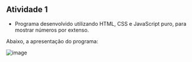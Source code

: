 ## Atividade 1 

- Programa desenvolvido utilizando HTML, CSS e JavaScript puro, para mostrar
números por extenso.

Abaixo, a apresentação do programa:

![image](https://user-images.githubusercontent.com/68259581/100131107-5b65c100-2e62-11eb-89a7-a0c2ba041ef8.png)
